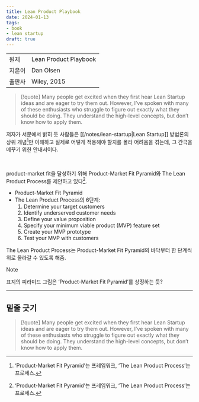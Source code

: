 ```yaml
---
title: Lean Product Playbook
date: 2024-01-13
tags:
- book
- lean startup
draft: true
---
```


| | |
| --- | --- |
| 원제 | Lean Product Playbook |
| 지은이 | Dan Olsen |
| 출판사 | Wiley, 2015 |

> [!quote]
> Many people get excited when they first hear Lean Startup ideas and are eager to try them out. However, I’ve spoken with many of these enthusiasts who struggle to figure out exactly what they should be doing. They understand the high-level concepts, but don’t know how to apply them.

저자가 서문에서 밝히 듯 사람들은 [[/notes/lean-startup|Lean Startup]] 방법론의 상위 개념[^1]만 이해하고 실제로 어떻게 적용해야 할지를 몰라 어려움을 겪는데, 그 간극을 메꾸기 위한 안내서이다.

<BR />

product-market fit을 달성하기 위해 Product-Market Fit Pyramid와 The Lean Product Process를 제안하고 있다[^1].
- Product-Market Fit Pyramid
- The Lean Product Process의 6단계:
	1. Determine your target customers
	2. Identify underserved customer needs
	3. Define your value proposition
	4. Specify your minimum viable product (MVP) feature set
	5. Create your MVP prototype
	6. Test your MVP with customers

The Lean Product Process는 Product-Market Fit Pyramid의 바닥부터 한 단계씩 위로 올라갈 수 있도록 해줌.

[^1]: ‘Product-Market Fit Pyramid’는 프레임워크, ‘The Lean Product Process’는 프로세스.

> [!note]
> 표지의 피라미드 그림은 ‘Product-Market Fit Pyramid’를 상징하는 듯?


---
## 밑줄 긋기

> [!quote]
> Many people get excited when they first hear Lean Startup ideas
and are eager to try them out. However, I’ve spoken with many of
these enthusiasts who struggle to figure out exactly what they should
be doing. They understand the high-level concepts, but don’t know
how to apply them.


